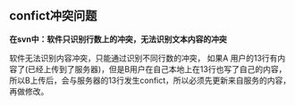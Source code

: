 ## confict冲突问题 ##

**在svn中：软件只识别行数上的冲突，无法识别文本内容的冲突**

软件无法识别内容冲突，只能通过识别不同行数的冲突，
如果A 用户的13行有内容了(已经上传到了服务器)，但是B用户在自己本地上在13行也写了自己的内容，所以B上传后，会与服务器的13行发生confict，所以必须先更新来自服务的内容，再做修改。